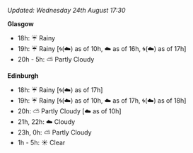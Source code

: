 *Updated: Wednesday 24th August 17:30*

**Glasgow**

* 18h: :umbrella: Rainy
* 19h: :umbrella: Rainy [:cyclone:(:cloud:) as of 10h, :cloud: as of 16h, :cyclone:(:cloud:) as of 17h]
* 20h - 5h: :partly_sunny: Partly Cloudy

**Edinburgh**

* 18h: :umbrella: Rainy [:cyclone:(:cloud:) as of 17h]
* 19h: :umbrella: Rainy [:cyclone:(:cloud:) as of 10h, :cloud: as of 17h, :cyclone:(:cloud:) as of 18h]
* 20h: :partly_sunny: Partly Cloudy [:cloud: as of 10h]
* 21h, 22h: :cloud: Cloudy
* 23h, 0h: :partly_sunny: Partly Cloudy
* 1h - 5h: :sunny: Clear
